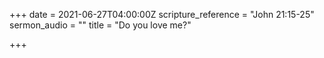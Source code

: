 +++
date = 2021-06-27T04:00:00Z
scripture_reference = "John 21:15-25"
sermon_audio = ""
title = "Do you love me?"

+++
